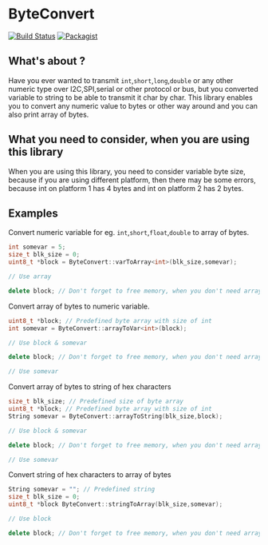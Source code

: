 # ByteConvert
[![Build Status](https://travis-ci.org/SloCompTech/ByteConvert_arduino.svg?branch=master)](https://travis-ci.org/SloCompTech/ByteConvert_arduino)
[![Packagist](https://img.shields.io/packagist/l/doctrine/orm.svg)]()    

## What's about ?
Have you ever wanted to transmit `int`,`short`,`long`,`double` or any other numeric type over I2C,SPI,serial or other protocol or bus, but you converted variable to string to be able to transmit it char by char. This library enables you to convert any numeric value to bytes or other way around and you can also print array of bytes.

## What you need to consider, when you are using this library
When you are using this library, you need to consider variable byte size, because if you are using different platform, then there may be some errors, because int on platform 1 has 4 bytes and int on platform 2 has 2 bytes.

## Examples
Convert numeric variable for eg. `int`,`short`,`float`,`double` to array of bytes.
``` c++
int somevar = 5;
size_t blk_size = 0;
uint8_t *block = ByteConvert::varToArray<int>(blk_size,somevar);

// Use array

delete block; // Don't forget to free memory, when you don't need array any more
```

Convert array of bytes to numeric variable.
``` c++
uint8_t *block; // Predefined byte array with size of int
int somevar = ByteConvert::arrayToVar<int>(block);

// Use block & somevar

delete block; // Don't forget to free memory, when you don't need array any more

// Use somevar
```

Convert array of bytes to string of hex characters
``` c++
size_t blk_size; // Predefined size of byte array
uint8_t *block; // Predefined byte array with size of int
String somevar = ByteConvert::arrayToString(blk_size,block);

// Use block & somevar

delete block; // Don't forget to free memory, when you don't need array any more

// Use somevar
```

Convert string of hex characters to array of bytes
``` c++
String somevar = ""; // Predefined string
size_t blk_size = 0; 
uint8_t *block ByteConvert::stringToArray(blk_size,somevar);

// Use block 

delete block; // Don't forget to free memory, when you don't need array any more
```